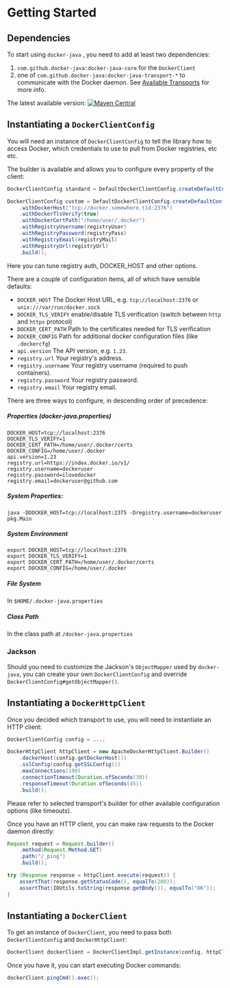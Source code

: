 # Getting Started

## Dependencies

To start using `docker-java` , you need to add at least two dependencies:
1. `com.github.docker-java:docker-java-core` for the `DockerClient`
1. one of `com.github.docker-java:docker-java-transport-*` to communicate with the Docker daemon. See [Available Transports](./transports.md) for more info.

The latest available version: 
[![Maven Central](https://img.shields.io/maven-central/v/com.github.docker-java/docker-java.svg)](https://mvnrepository.com/artifact/com.github.docker-java/docker-java)


## Instantiating a `DockerClientConfig`

You will need an instance of `DockerClientConfig` to tell the library how to access Docker, which credentials to use to pull from Docker registries, etc etc.

The builder is available and allows you to configure every property of the client:
```java
DockerClientConfig standard = DefaultDockerClientConfig.createDefaultConfigBuilder().build();
```

```java
DockerClientConfig custom = DefaultDockerClientConfig.createDefaultConfigBuilder()
    .withDockerHost("tcp://docker.somewhere.tld:2376")
    .withDockerTlsVerify(true)
    .withDockerCertPath("/home/user/.docker")
    .withRegistryUsername(registryUser)
    .withRegistryPassword(registryPass)
    .withRegistryEmail(registryMail)
    .withRegistryUrl(registryUrl)
    .build();
```

Here you can tune registry auth, DOCKER_HOST and other options.

There are a couple of configuration items, all of which have sensible defaults:

* `DOCKER_HOST` The Docker Host URL, e.g. `tcp://localhost:2376` or `unix:///var/run/docker.sock`
* `DOCKER_TLS_VERIFY` enable/disable TLS verification (switch between `http` and `https` protocol)
* `DOCKER_CERT_PATH` Path to the certificates needed for TLS verification
* `DOCKER_CONFIG` Path for additional docker configuration files (like `.dockercfg`)
* `api.version` The API version, e.g. `1.23`.
* `registry.url` Your registry's address.
* `registry.username` Your registry username (required to push containers).
* `registry.password` Your registry password.
* `registry.email` Your registry email.

There are three ways to configure, in descending order of precedence:

##### Properties (docker-java.properties)

    DOCKER_HOST=tcp://localhost:2376
    DOCKER_TLS_VERIFY=1
    DOCKER_CERT_PATH=/home/user/.docker/certs
    DOCKER_CONFIG=/home/user/.docker
    api.version=1.23
    registry.url=https://index.docker.io/v1/
    registry.username=dockeruser
    registry.password=ilovedocker
    registry.email=dockeruser@github.com

##### System Properties:

    java -DDOCKER_HOST=tcp://localhost:2375 -Dregistry.username=dockeruser pkg.Main

##### System Environment

    export DOCKER_HOST=tcp://localhost:2376
    export DOCKER_TLS_VERIFY=1
    export DOCKER_CERT_PATH=/home/user/.docker/certs
    export DOCKER_CONFIG=/home/user/.docker

##### File System

In `$HOME/.docker-java.properties`

##### Class Path

In the class path at `/docker-java.properties`

### Jackson

Should you need to customize the Jackson's `ObjectMapper` used by `docker-java`, you can create your own `DockerClientConfig` and override `DockerClientConfig#getObjectMapper()`.

## Instantiating a `DockerHttpClient`
Once you decided which transport to use, you will need to instantiate an HTTP client:
```java
DockerClientConfig config = ...;

DockerHttpClient httpClient = new ApacheDockerHttpClient.Builder()
    .dockerHost(config.getDockerHost())
    .sslConfig(config.getSSLConfig())
    .maxConnections(100)
    .connectionTimeout(Duration.ofSeconds(30))
    .responseTimeout(Duration.ofSeconds(45))
    .build();
```

Please refer to selected transport's builder for other available configuration options (like timeouts).

Once you have an HTTP client, you can make raw requests to the Docker daemon directly:
```java
Request request = Request.builder()
    .method(Request.Method.GET)
    .path("/_ping")
    .build();

try (Response response = httpClient.execute(request)) {
    assertThat(response.getStatusCode(), equalTo(200));
    assertThat(IOUtils.toString(response.getBody()), equalTo("OK"));
}
```

## Instantiating a `DockerClient`

To get an instance of `DockerClient`, you need to pass both `DockerClientConfig` and `DockerHttpClient`:
```java
DockerClient dockerClient = DockerClientImpl.getInstance(config, httpClient);
```

Once you have it, you can start executing Docker commands:
```java
dockerClient.pingCmd().exec();
```

